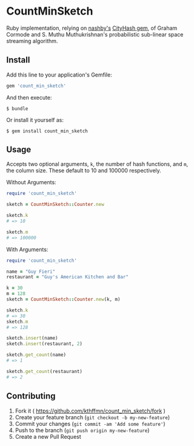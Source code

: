 # CountMinSketch

Ruby implementation, relying on [nashby's](https://github.com/nashby) [CityHash gem](https://github.com/nashby/cityhash), of Graham Cormode and S. Muthu Muthukrishnan's probabilistic sub-linear space streaming algorithm.

## Install

Add this line to your application's Gemfile:

```ruby
gem 'count_min_sketch'
```

And then execute:

    $ bundle

Or install it yourself as:

    $ gem install count_min_sketch

## Usage

Accepts two optional arguments, `k`, the number of hash functions, and `m`, the column size. These default to 10 and 100000 respectively.

Without Arguments:

```ruby
require 'count_min_sketch'

sketch = CountMinSketch::Counter.new

sketch.k
# => 10

sketch.m
# => 100000
```

With Arguments:

```ruby
require 'count_min_sketch'

name = "Guy Fieri"
restaurant = "Guy's American Kitchen and Bar"

k = 30
m = 128
sketch = CountMinSketch::Counter.new(k, m)

sketch.k
# => 30
sketch.m
# => 128

sketch.insert(name)
sketch.insert(restaurant, 2)

sketch.get_count(name)
# => 1

sketch.get_count(restaurant)
# => 2
```

## Contributing

1. Fork it ( https://github.com/kthffmn/count_min_sketch/fork )
2. Create your feature branch (`git checkout -b my-new-feature`)
3. Commit your changes (`git commit -am 'Add some feature'`)
4. Push to the branch (`git push origin my-new-feature`)
5. Create a new Pull Request
